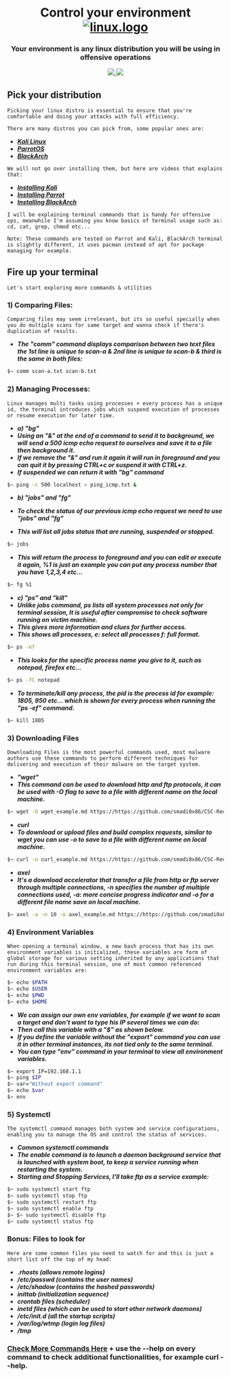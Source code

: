 <h1 align="center">
  Control your environment
  <br>
  <a href="https://github.com/smadi0x86/CSC-RedOps"><img src="https://i.pinimg.com/originals/2f/35/42/2f35421b4bdaead24c9b8d1f7f228038.gif" alt="linux.logo"></a>
  <br>
  </h1>
 
 <h3 align="center">Your environment is any linux distribution you will be using in offensive operations</h3>
 
<p align="center">
  <a href="">
   <img src=https://img.shields.io/badge/Red-Team-darkred>
   <img src=https://img.shields.io/badge/Environment-Control-blue>
  </a>
  </p>
  
## Pick your distribution
```
Picking your linux distro is essential to ensure that you're comfortable and doing your attacks with full efficiency.
```
```
There are many distros you can pick from, some popular ones are:
```
- [***Kali Linux***](https://www.kali.org/get-kali/)
- [***ParrotOS***](https://www.parrotsec.org/download/)
- [***BlackArch***](https://blackarch.org/downloads.html)

```
We will not go over installing them, but here are videos that explains that:
```
- [***Installing Kali***](https://www.youtube.com/watch?v=3Iq7wHsNEXw)
- [***Installing Parrot***](https://www.youtube.com/watch?v=9z-_h7aChDI)
- [***Installing BlackArch***](https://www.youtube.com/watch?v=T0MBlWLZvpE)

```
I will be explaining terminal commands that is handy for offensive ops, meanwhile I'm assuming you know basics of terminal usage such as: cd, cat, grep, chmod etc...
```
```
Note: These commands are tested on Parrot and Kali, BlackArch terminal is slightly different, it uses pacman instead of apt for package managing for example.
```
## Fire up your terminal
```
Let's start exploring more commands & utilities
```
### 1) Comparing Files:
```
Comparing files may seem irrelevant, but its so useful specially when you do multiple scans for same target and wanna check if there's duplication of results.
```
- ***The "comm" command displays comparison between two text files the 1st line is unique to scan-a & 2nd line is unique to scan-b & third is the same in both files:***
```bash
$~ comm scan-a.txt scan-b.txt
```

### 2) Managing Processes:
```
Linux manages multi tasks using processes + every process has a unique id, the terminal introduces jobs which suspend execution of processes or resume execution for later time.
```
- ***a) "bg"***
- ***Using an "&" at the end of a command to send it to background, we will send a 500 icmp echo request to ourselves and save it to a file then background it.***
- ***If we remove the "&" and run it again it will run in foreground and you can quit it by pressing CTRL+c or suspend it with CTRL+z.***
- ***If suspended we can return it with "bg" command***
```bash
$~ ping -c 500 localhost > ping_icmp.txt &
```

- ***b) "jobs" and "fg"***

- ***To check the status of our previous icmp echo request we need to use "jobs" and "fg"***
- ***This will list all jobs status that are running, suspended or stopped.***
```bash
$~ jobs
```
- ***This will return the process to foreground and you can edit or execute it again, %1 is just an example you can put any process number that you have 1,2,3,4 etc...***
```bash
$~ fg %1
```

- ***c) "ps" and "kill"***
- ***Unlike jobs command, ps lists all system processes not only for terminal session, It is useful after compromise to check software running on victim machine.***
- ***This gives more information and clues for further access.***
- ***This shows all processes, e: select all processes f: full format.***
```bash
$~ ps -ef
```
- ***This looks for the specific process name you give to it, such as notepad, firefox etc...***
```bash
$~ ps -fC notepad
```
- ***To terminate/kill any process, the pid is the process id for example: 1805, 950 etc... which is shown for every process when running the "ps -ef" command.***
```bash
$~ kill 1805
```

### 3) Downloading Files
```
Downloading Files is the most powerful commands used, most malware authors use these commands to perform different techniques for delivering and execution of their malware on the target system.
```
- ***"wget"***
- ***This command can be used to download http and ftp protocols, it can be used with -O flag to save to a file with different name on the local machine.***
```bash
$~ wget -O wget_example.md https://https://github.com/smadi0x86/CSC-RedOps/edit/main/Start/0x2-Environment/README.md
```
- ***curl***
- ***To download or upload files and build complex requests, similar to wget you can use -o to save to a file with different name on local machine.***
```bash
$~ curl -o curl_example.md https://https://github.com/smadi0x86/CSC-RedOps/edit/main/Start/0x2-Environment/README.md
```
- ***axel***
- ***It's a download accelerator that transfer a file from http or ftp server through multiple connections, -n specifies the number of multiple connections used, -a: more concise progress indicator and -o for a different file name save on local machine.***
```bash
$~ axel -a -n 10 -o axel_example.md https://https://github.com/smadi0x86/CSC-RedOps/edit/main/Start/0x2-Environment/README.md
```

### 4) Environment Variables
```
When opening a terminal window, a new bash process that has its own environment variables is initialized, these variables are form of global storage for various setting inherited by any applications that run during this terminal session, one of most common referenced environment variables are:
```
```bash
$~ echo $PATH
$~ echo $USER
$~ echo $PWD
$~ echo $HOME
```
- ***We can assign our own env variables, for example if we want to scan a target and don't want to type his IP several times we can do:***
- ***Then call this variable with a "$" as shown below.***
- ***If you define the variable without the "export" command you can use it in other terminal instances, its not tied only to the same terminal.***
- ***You can type "env" command in your terminal to view all environment variables.***
```bash
$~ export IP=192.168.1.1
$~ ping $IP
$~ var="Without export command"
$~ echo $var
$~ env
```

### 5) Systemctl
```
The systemctl command manages both system and service configurations, enabling you to manage the OS and control the status of services.
```
- ***Common systemctl commands***
- ***The enable command is to launch a daemon background service that is launched with system boot, to keep a service running when restarting the system.***
- ***Starting and Stopping Services, I'll take ftp as a service example:***
```bash
$~ sudo systemctl start ftp
$~ sudo systemctl stop ftp
$~ sudo systemctl restart ftp
$~ sudo systemctl enable ftp
$~ $~ sudo systemctl disable ftp
$~ sudo systemctl status ftp
```

### Bonus: Files to look for
```
Here are some common files you need to watch for and this is just a short list off the top of my head:
```
- ***.rhosts (allows remote logins)***
- ***/etc/passwd (contains the user names)***
- ***/etc/shadow (contains the hashed passwords)***
- ***inittab (initialization sequence)***
- ***crontab files (scheduler)***
- ***inetd files (which can be used to start other network daemons)***
- ***/etc/init.d (all the startup scripts)***
- ***/var/log/wtmp (login log files)***
- ***/tmp***

### [Check More Commands Here](https://securityonline.info/some-useful-linux-command-for-your-penetration-testinglinux-command/) + use the --help on every command to check additional functionalities, for example curl --help.
